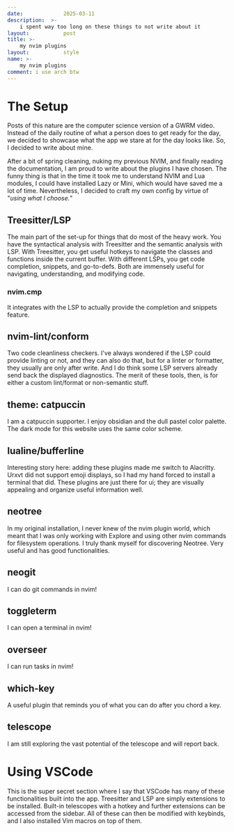 ```yaml
---
date:             2025-03-11 
description:  >-
    i spent way too long on these things to not write about it
layout:           post
title: >-
    my nvim plugins
layout:           style
name: >-
    my nvim plugins 
comment: i use arch btw
---
```


# The Setup

Posts of this nature are the computer science version of a GWRM video. Instead of the daily routine of what a person does to get ready for the day, we decided to showcase what the app we stare at for the day looks like. So, I decided to write about mine.

After a bit of spring cleaning, nuking my previous NVIM, and finally reading the documentation, I am proud to write about the plugins I have chosen. The funny thing is that in the time it took me to understand NVIM and Lua modules, I could have installed Lazy or Mini, which would have saved me a lot of time. Nevertheless, I decided to craft my own config by virtue of "*using what I choose.*"

## Treesitter/LSP

The main part of the set-up for things that do most of the heavy work. You have the syntactical analysis with Treesitter and the semantic analysis with LSP. With Treesitter, you get useful hotkeys to navigate the classes and functions inside the current buffer. With different LSPs, you get code completion, snippets, and go-to-defs. Both are immensely useful for navigating, understanding, and modifying code.

### nvim.cmp

It integrates with the LSP to actually provide the completion and snippets feature.

## nvim-lint/conform

Two code cleanliness checkers. I've always wondered if the LSP could provide linting or not, and they can also do that, but for a linter or formatter, they usually are only after write. And I do think some LSP servers already send back the displayed diagnostics. The merit of these tools, then, is for either a custom lint/format or non-semantic stuff.

## theme: catpuccin

I am a catpuccin supporter. I enjoy obsidian and the dull pastel color palette. The dark mode for this website uses the same color scheme.

## lualine/bufferline

Interesting story here: adding these plugins made me switch to Alacritty. Urxvt did not support emoji displays, so I had my hand forced to install a terminal that did. These plugins are just there for ui; they are visually appealing and organize useful information well.

## neotree

In my original installation, I never knew of the nvim plugin world, which meant that I was only working with Explore and using other nvim commands for filesystem operations. I truly thank myself for discovering Neotree. Very useful and has good functionalities.

## neogit

I can do git commands in nvim!

## toggleterm

I can open a terminal in nvim!

## overseer

I can run tasks in nvim!

## which-key

A useful plugin that reminds you of what you can do after you chord a key.

## telescope

I am still exploring the vast potential of the telescope and will report back.

# Using VSCode

This is the super secret section where I say that VSCode has many of these functionalities built into the app. Treesitter and LSP are simply extensions to be installed. Built-in telescopes with a hotkey and further extensions can be accessed from the sidebar. All of these can then be modified with keybinds, and I also installed Vim macros on top of them.
